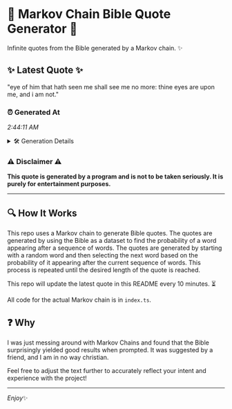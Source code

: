 # 📖 Markov Chain Bible Quote Generator 📖

Infinite quotes from the Bible generated by a Markov chain. ✨

## ✨ Latest Quote ✨
"eye of him that hath seen me shall see me no more: thine eyes are upon me, and i am not."

### ⏰ Generated At
*2:44:11 AM*

<details>
    <summary>🛠️ Generation Details</summary>
    <p>
        <strong>🌱 Seed:</strong> eye<br>
        <strong>🔄 Iterations:</strong> 20<br>
        <strong>📜 Context History:</strong><br>[ eye ]: of<br>[ eye, of ]: him<br>[ eye, of, him ]: that<br>[ eye, of, him, that ]: hath<br>[ eye, of, him, that, hath ]: seen<br>[ eye, of, him, that, hath, seen ]: me<br>[ of, him, that, hath, seen, me ]: shall<br>[ him, that, hath, seen, me, shall ]: see<br>[ that, hath, seen, me, shall, see ]: me<br>[ hath, seen, me, shall, see, me ]: no<br>[ seen, me, shall, see, me, no ]: more:<br>[ me, shall, see, me, no, more: ]: thine<br>[ shall, see, me, no, more:, thine ]: eyes<br>[ see, me, no, more:, thine, eyes ]: are<br>[ me, no, more:, thine, eyes, are ]: upon<br>[ no, more:, thine, eyes, are, upon ]: me,<br>[ more:, thine, eyes, are, upon, me, ]: and<br>[ thine, eyes, are, upon, me,, and ]: i<br>[ eyes, are, upon, me,, and, i ]: am<br>[ are, upon, me,, and, i, am ]: not.<br>
    </p>
</details>

### ⚠️ Disclaimer ⚠️
**This quote is generated by a program and is not to be taken seriously. It is purely for entertainment purposes.**

---

## 🔍 How It Works

This repo uses a Markov chain to generate Bible quotes. The quotes are generated by using the Bible as a dataset to find the probability of a word appearing after a sequence of words. The quotes are generated by starting with a random word and then selecting the next word based on the probability of it appearing after the current sequence of words. This process is repeated until the desired length of the quote is reached.

This repo will update the latest quote in this README every 10 minutes. ⏳

All code for the actual Markov chain is in `index.ts`.

## ❓ Why

I was just messing around with Markov Chains and found that the Bible surprisingly yielded good results when prompted. 
It was suggested by a friend, and I am in no way christian.

Feel free to adjust the text further to accurately reflect your intent and experience with the project!

---

*Enjoy*✨
